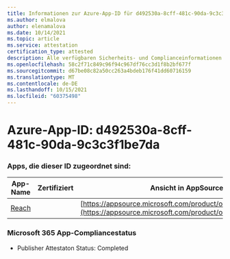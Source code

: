 ```yaml
---
title: Informationen zur Azure-App-ID für d492530a-8cff-481c-90da-9c3c3f1be7da
ms.author: elmalova
author: elenamalova
ms.date: 10/14/2021
ms.topic: article
ms.service: attestation
certification_type: attested
description: Alle verfügbaren Sicherheits- und Complianceinformationen für d492530a-8cff-481c-90da-9c3c3f1be7da.
ms.openlocfilehash: 58c2f71c849c96f94c967df76cc3d1f8b2bf677f
ms.sourcegitcommit: d67be08c82a50cc263a4bdeb176f41dd60716159
ms.translationtype: MT
ms.contentlocale: de-DE
ms.lasthandoff: 10/15/2021
ms.locfileid: "60375498"
---
```

# <a name="azure-app-id-d492530a-8cff-481c-90da-9c3c3f1be7da"></a>Azure-App-ID: d492530a-8cff-481c-90da-9c3c3f1be7da


### <a name="apps-associated-with-this-id"></a>Apps, die dieser ID zugeordnet sind:
| **App-Name** | **Zertifiziert** | **Ansicht in AppSource** |
|--------------|---------------|-----------------------|
| [Reach](https://docs.microsoft.com/microsoft-365-app-certification/forward/WA200002045) |  | [https://appsource.microsoft.com/product/office/WA200002045](https://appsource.microsoft.com/product/office/WA200002045) |

### <a name="microsoft-365-app-compliance-status"></a>Microsoft 365 App-Compliancestatus
- Publisher Attestaton Status: Completed
